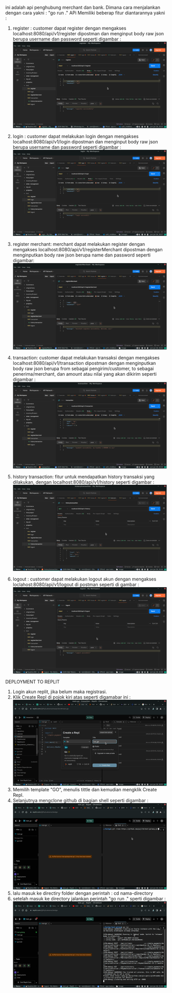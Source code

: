 ini adalah api penghubung merchant dan bank. Dimana cara menjalankan dengan cara yakni :
    "go run ."
APi Memiliki beberap fitur diantarannya yakni :
1.	register : customer dapat register dengan mengakses localhost:8080/api/v1/register dipostman dan menginput body raw json berupa username dan password seperti digambar :
    ![Logo](./assets/image/register.png)

2.	login : customer dapat melakukan login dengan mengakses localhost:8080/api/v1/login dipostman dan menginput body raw json berupa username dan password seperti digambar :
    ![Logo](./assets/image/login.png)

3.	register merchant: merchant dapat melakukan register dengan mengakses localhost:8080/api/v1/registerMerchant dipostman dengan menginputkan body raw json berupa name dan password seperti digambar:
    ![Logo](./assets/image/registerMerchant.png)

4.	transaction: customer dapat melakukan transaksi dengan mengakses localhost:8080/api/v1/transaction dipostman dengan menginputkan body raw json berupa from sebagai pengirim/customer, to sebagai penerima/merchant, dan amount atau nilai yang akan dikirim seperti digambar :
    ![Logo](./assets/image/transaction.png)

5.	history transaction: fitur untuk mendapatkan history transaksi yang dilakukan, dengan localhost:8080/api/v1/history seperti digambar :
    ![Logo](./assets/image/history.png)

6. logout : customer dapat melakukan logout akun dengan mengakses loclahost:8080/api/v1/logout di postman seperti di gambar :
    ![Logo](./assets/image/logout.png)

DEPLOYMENT TO REPLIT

1. Login akun replit, jika belum maka registrasi.
2. Klik Create Repl di pojok kiri atas seperti digamabar ini :
   ![Logo](./assets/image/deploy1.png)
3. Memilih template "GO", menulis tittle dan kemudian mengklik Create Repl.
4. Selanjutnya mengclone github di bagian shell seperti digambar :
   ![Logo](./assets/image/clone%20github.png)
5. lalu masuk ke directiry folder dengan perintah :
    cd nama-directory
6. setelah masuk ke directory jalankan perintah 
    "go run ." sperti digambar :
    ![Logo](./assets/image/done.png)


    